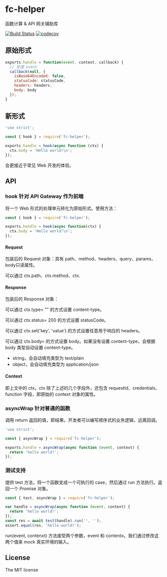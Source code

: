 # fc-helper

函数计算 & API 网关辅助库

[![Build Status](https://travis-ci.org/ShadyZOZ/fc-helper.svg?branch=master)](https://travis-ci.org/ShadyZOZ/fc-helper)
[![codecov](https://codecov.io/gh/ShadyZOZ/fc-helper/branch/master/graph/badge.svg?token=E13G1T1K7A)](https://codecov.io/gh/ShadyZOZ/fc-helper)

## 原始形式

```js
exports.handle = function(event, context, callback) {
  // 处理 event
  callback(null, {
    isBase64Encoded: false,
    statusCode: statusCode,
    headers: headers,
    body: body
  });
}
```

## 新形式

```js
'use strict';

const { hook } = require('fc-helper');

exports.handle = hook(async function (ctx) {
  ctx.body = 'Hello world!\n';
});
```

会更接近于常见 Web 开发的体验。

## API

### hook 针对 API Gateway 作为前端

将一个 Web 形式的处理单元转化为原始形式。使用方法：

```js
const { hook } = require('fc-helper');

exports.handle = hook(async function(ctx) {
  ctx.body = 'Hello world!\n';
});
```

#### Request

包装后的 Request 对象：具有 path、method、headers、query、params、body只读属性。

可以通过 ctx.path、ctx.method、ctx.

#### Response

包装后的 Response 对象：

可以通过 ctx.type= "" 的方式设置 content-type。

可以通过 ctx.status= 200 的方式设置 statusCode。

可以通过 ctx.set('key', 'value') 的方式设置任意用于响应的 headers。

可以通过 ctx.body= 的方式设置 body。如果没有设置 content-type，会根据 body 类型自动设置 content-type。

- string，会自动填充类型为 text/plain
- object，会自动填充类型为 application/json

#### Context

即上文中的 ctx。ctx 除了上述的几个字段外，还包含 requestId、credentials、function 字段，即原始的 context 对象的属性。

### asyncWrap 针对普通的函数

调用 return 返回的值，即结果。开发者可以编写顺序式的业务逻辑，远离回调。

```js
'use strict';

const { asyncWrap } = require('fc-helper');

exports.handle = asyncWrap(async function (event, context) {
  return 'hello world!';
});
```

### 测试支持

提供 test 方法，将一个函数变成一个可执行的 case，然后通过 run 方法执行。返回一个 Promise 对象。

```js
const { test, asyncWrap } = require('fc-helper');

var handle = asyncWrap(async function (event, context) {
  return 'hello world!';
});
const res = await test(handle).run('', '');
assert.equal(res, 'hello world!');
```

run(event, contenxt) 方法接受两个参数，event 和 contentx。我们通过修改这两个值来 mock 真实环境的输入。

## License
The MIT license
